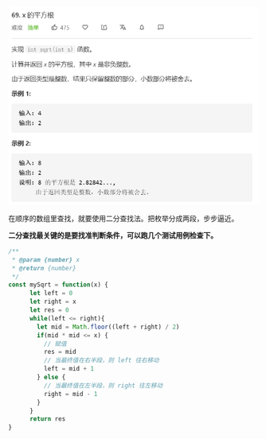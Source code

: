 ![](../images/lc69.png)

在顺序的数组里查找，就要使用二分查找法。把枚举分成两段，步步逼近。

**二分查找最关键的是要找准判断条件，可以跑几个测试用例检查下。**

```javascript
/**
 * @param {number} x
 * @return {number}
 */
const mySqrt = function(x) {
      let left = 0
      let right = x
      let res = 0
      while(left <= right){
        let mid = Math.floor((left + right) / 2)
        if(mid * mid <= x) {
          // 赋值
          res = mid
          // 当最终值在右半段，则 left 往右移动
          left = mid + 1
        } else {
          // 当最终值在左半段，则 right 往左移动
          right = mid - 1
        }
      }
      return res
}
```

